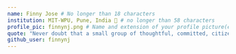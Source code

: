 ```yaml
---
name: Finny Jose # No longer than 18 characters
institution: MIT-WPU, Pune, India 🚩 # no longer than 58 characters
profile_pic: finnynj.png # Name and extension of your profile picture(ex. mona.png)
quote: "Never doubt that a small group of thoughtful, committed, citizens can change the world." # no longer than 100 characters
github_user: finnynj
---
```

